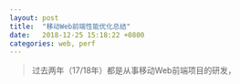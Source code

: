 ```yaml
---
layout: post
title:  "移动Web前端性能优化总结"
date:   2018-12-25 15:18:22 +0800
categories: web, perf
---
```


> 过去两年（17/18年）都是从事移动Web前端项目的研发，



